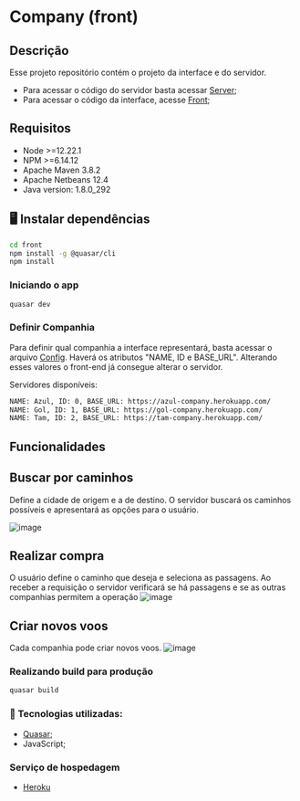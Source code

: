 # Company (front)

## Descrição

Esse projeto repositório contém o projeto da interface e do servidor.
- Para acessar o código do servidor basta acessar [Server](https://github.com/ThatsJojo/MI-Redes-3/tree/main/company);
- Para acessar o código da interface, acesse [Front](https://github.com/ThatsJojo/MI-Redes-3/tree/main/front);

## Requisitos

- Node >=12.22.1
- NPM >=6.14.12 
- Apache Maven 3.8.2
- Apache Netbeans 12.4 
- Java version: 1.8.0_292

## 🖥️  Instalar dependências

```bash
cd front
npm install -g @quasar/cli
npm install
```

### Iniciando o app

```bash
quasar dev
```

### Definir Companhia

Para definir qual companhia a interface representará, basta acessar o arquivo [Config](https://github.com/ThatsJojo/MI-Redes-3/blob/main/front/quasar.conf.js).
Haverá os atributos "NAME, ID e BASE_URL". Alterando esses valores o front-end já consegue alterar o servidor.

Servidores disponíveis:

```bash
NAME: Azul, ID: 0, BASE_URL: https://azul-company.herokuapp.com/ 
NAME: Gol, ID: 1, BASE_URL: https://gol-company.herokuapp.com/ 
NAME: Tam, ID: 2, BASE_URL: https://tam-company.herokuapp.com/ 

```

## Funcionalidades

## Buscar por caminhos

Define a cidade de origem e a de destino. O servidor buscará os caminhos possíveis e apresentará as opções para o usuário.

![image](https://user-images.githubusercontent.com/32804625/146361080-7b16603a-b68c-4258-b264-7b1a22f52fab.png)


## Realizar compra

O usuário define o caminho que deseja e seleciona as passagens. Ao receber a requisição o servidor verificará se há passagens e se as outras companhias permitem a operação
![image](https://user-images.githubusercontent.com/32804625/146361454-91aaa8d3-f317-45b2-a0f0-1d0d463b294a.png)

## Criar novos voos
Cada companhia pode criar novos voos.
![image](https://user-images.githubusercontent.com/32804625/146361909-318a64b1-359f-43ce-ab6a-28279109ade9.png)

### Realizando build para produção

```bash
quasar build
```

### 🔗 Tecnologias utilizadas: ### 

- [Quasar](https://quasar.dev);
- JavaScript;

### Serviço de hospedagem ###

- [Heroku](https://www.heroku.com/)
